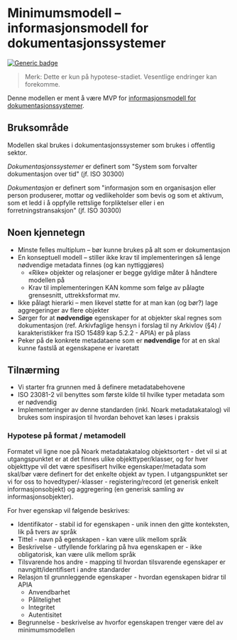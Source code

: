 # Minimumsmodell – informasjonsmodell for dokumentasjonssystemer

[![Generic badge](https://img.shields.io/badge/Status-Kladd-red.svg)](https://shields.io/)

> Merk: Dette er kun på hypotese-stadiet. Vesentlige endringer kan forekomme.

Denne modellen er ment å være MVP for [informasjonsmodell for dokumentasjonssystemer](infomodell-api.md#informasjonsmodell-for-dokumentasjonssystemer).

## Bruksområde

Modellen skal brukes i dokumentasjonssystemer som brukes i offentlig sektor.

_Dokumentasjonssystemer_ er definert som "System som forvalter dokumentasjon over tid" (jf. ISO 30300)

_Dokumentasjon_ er definert som "informasjon som en organisasjon eller person produserer, mottar og vedlikeholder som bevis og som et aktivum, som et ledd i å oppfylle rettslige forpliktelser eller i en forretningstransaksjon" (jf. ISO 30300)

## Noen kjennetegn

- Minste felles multiplum – bør kunne brukes på alt som er dokumentasjon
- En konseptuell modell – stiller ikke krav til implementeringen så lenge nødvendige metadata finnes (og kan nyttiggjøres)
  - «Rike» objekter og relasjoner er begge gyldige måter å håndtere modellen på
  - Krav til implementeringen KAN komme som følge av pålagte grensesnitt, uttrekksformat mv.
- Ikke pålagt hierarki – men likevel støtte for at man kan (og bør?) lage aggregeringer av flere objekter
- Sørger for at **nødvendige** egenskaper for at objekter skal regnes som dokumentasjon (ref. Arkivfaglige hensyn i forslag til ny Arkivlov (§4) / karakteristikker fra ISO 15489 kap 5.2.2 - APIA) er på plass
- Peker på de konkrete metadataene som er **nødvendige** for at en skal kunne fastslå at egenskapene er ivaretatt

## Tilnærming

- Vi starter fra grunnen med å definere metadatabehovene
- ISO 23081-2 vil benyttes som første kilde til hvilke typer metadata som er nødvendig
- Implementeringer av denne standarden (inkl. Noark metadatakatalog) vil brukes som inspirasjon til hvordan behovet kan løses i praksis

### Hypotese på format / metamodell

Formatet vil ligne noe på Noark metadatakatalog objektsortert - det vil si at utgangspunktet er at det finnes ulike objekttyper/klasser, og for hver objekttype vil det være spesifisert hvilke egenskaper/metadata som skal/bør være definert for det enkelte objekt av typen. I utgangspunktet ser vi for oss to hovedtyper/-klasser - registering/record (et generisk enkelt informasjonsobjekt) og aggregering (en generisk samling av informasjonsobjekter).

For hver egenskap vil følgende beskrives:

- Identifikator - stabil id for egenskapen - unik innen den gitte konteksten, lik på tvers av språk
- Tittel - navn på egenskapen - kan være ulik mellom språk
- Beskrivelse - utfyllende forklaring på hva egenskapen er - ikke obligatorisk, kan være ulik mellom språk
- Tilsvarende hos andre - mapping til hvordan tilsvarende egenskaper er navngitt/identifisert i andre standarder
- Relasjon til grunnleggende egenskaper - hvordan egenskapen bidrar til APIA
  - Anvendbarhet
  - Pålitelighet
  - Integritet
  - Autentisitet
- Begrunnelse - beskrivelse av hvorfor egenskapen trenger være del av minimumsmodellen
